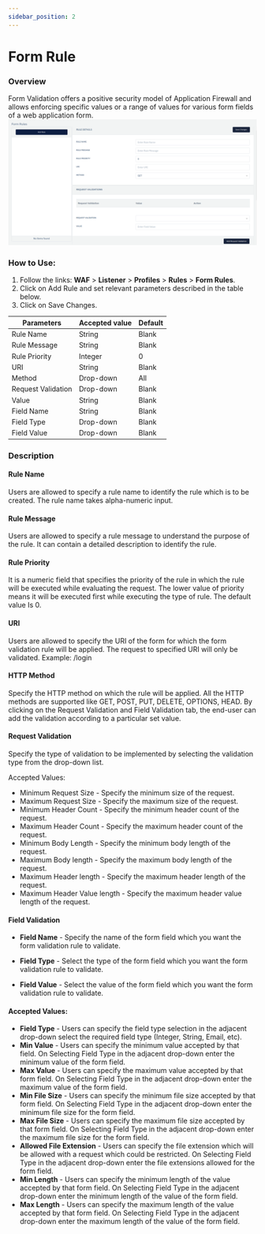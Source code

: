 ```yaml
---
sidebar_position: 2
---
```

# Form Rule 
### Overview
Form Validation offers a positive security model of Application Firewall and allows enforcing specific values or a range of values for various form fields of a web application form.
![Form Page Screen](/img/waf/form_page.png)
 
 ### How to Use:
1. Follow the links: **WAF** > **Listener** >  **Profiles** > **Rules** > **Form Rules**.
2. Click on Add Rule and set relevant parameters described in the table below.
3. Click on Save Changes.

| Parameters         | Accepted value |  Default |
|--------------------|----------------|----------|
| Rule Name          | String         | Blank    |
| Rule Message       | String         | Blank    |
| Rule Priority      | Integer        | 0        |
| URI                | String         | Blank    |
| Method             | Drop-down      | All      |
| Request Validation | Drop-down      | Blank    |
| Value              | String         | Blank    |
| Field Name         | String         | Blank    |
| Field Type         | Drop-down      | Blank    |
| Field Value        | Drop-down      | Blank    |
### Description

#### Rule Name
Users are allowed to specify a rule name to identify the rule which is to be created. The rule name takes alpha-numeric input.

#### Rule Message
Users are allowed to specify a rule message to understand the purpose of the rule. It can contain a detailed description to identify the rule.

#### Rule Priority
It is a numeric field that specifies the priority of the rule in which the rule will be executed while evaluating the request. The lower value of priority means it will be executed first while executing the type of rule. The default value Is 0. 

#### URI
Users are allowed to specify the URI of the form for which the form validation rule will be applied. The request to specified URI will only be validated.
Example:  /login

#### HTTP Method

Specify the HTTP method on which the rule will be applied. All the HTTP methods are supported like GET, POST, PUT, DELETE, OPTIONS, HEAD.
By clicking on the Request Validation and Field Validation tab, the end-user can add the validation according to a particular set value.

#### Request Validation

Specify the type of validation to be implemented by selecting the validation type from the drop-down list.

Accepted Values:
- Minimum Request Size - Specify the minimum size of the request.
- Maximum Request Size - Specify the maximum size of the request.
- Minimum Header Count - Specify the minimum header count of the request.
- Maximum Header Count - Specify the maximum header count of the request.
- Minimum Body Length - Specify the minimum body length of the request.
- Maximum Body length - Specify the maximum body length of the request.
- Maximum Header length - Specify the maximum header length of the request.
- Maximum Header Value length - Specify the maximum header value length of the request.

#### Field Validation

- **Field Name** - Specify the name of the form field which you want the form validation rule to validate.

- **Field Type** - Select the type of the form field which you want the form validation rule to validate.
- **Field Value** - Select the value of the form field which you want the form validation rule to validate.

#### Accepted Values:

- **Field Type** - Users can specify the field type selection in the adjacent drop-down select the required field type (Integer, String, Email, etc).
- **Min Value** - Users can specify the minimum value accepted  by that field. On Selecting Field Type in the adjacent drop-down enter the minimum value of the form field.
- **Max Value** - Users can specify the maximum value accepted by that form field. On Selecting Field Type in the adjacent drop-down enter the maximum value of the form field.
- **Min File Size** - Users can specify the minimum file size accepted by that form field. On Selecting Field Type in the adjacent drop-down enter the minimum file size for the form field.
- **Max File Size** - Users can specify the maximum file size accepted by that form field. On Selecting Field Type in the adjacent drop-down enter the maximum file size for the form field.
- **Allowed File Extension** - Users can specify the file extension which will be allowed with a request which could be restricted. On Selecting Field Type in the adjacent drop-down enter the file extensions allowed for the form field.
- **Min Length** - Users can specify the minimum length of the value accepted by that form field. On Selecting Field Type in the adjacent drop-down enter the minimum length of the value of the form field.
- **Max Length** - Users can specify the maximum length of the value accepted by that form field. On Selecting Field Type in the adjacent drop-down enter the maximum length of the value of the form field.



